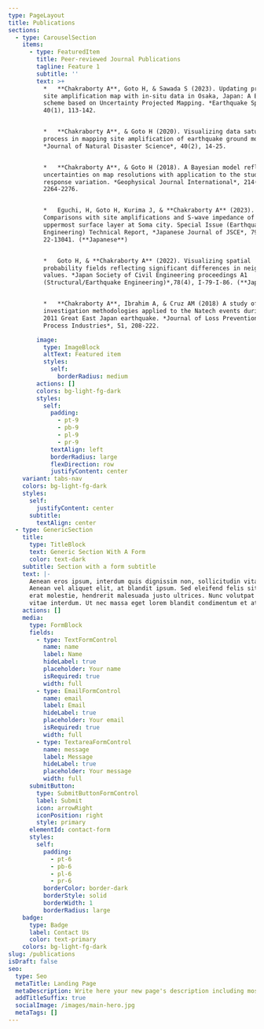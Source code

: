```yaml
---
type: PageLayout
title: Publications
sections:
  - type: CarouselSection
    items:
      - type: FeaturedItem
        title: Peer-reviewed Journal Publications
        tagline: Feature 1
        subtitle: ''
        text: >+
          *   **Chakraborty A**, Goto H, & Sawada S (2023). Updating proxy-based
          site amplification map with in-situ data in Osaka, Japan: A Bayesian
          scheme based on Uncertainty Projected Mapping. *Earthquake Spectra*,
          40(1), 113-142.


          *   **Chakraborty A**, & Goto H (2020). Visualizing data saturation
          process in mapping site amplification of earthquake ground motions.
          *Journal of Natural Disaster Science*, 40(2), 14-25.


          *   **Chakraborty A**, & Goto H (2018). A Bayesian model reflecting
          uncertainties on map resolutions with application to the study of site
          response variation. *Geophysical Journal International*, 214(3),
          2264-2276.


          *   Eguchi, H, Goto H, Kurima J, & **Chakraborty A** (2023).
          Comparisons with site amplifications and S-wave impedance of the
          uppermost surface layer at Soma city. Special Issue (Earthquake
          Engineering) Technical Report, *Japanese Journal of JSCE*, 79(13),
          22-13041. (**Japanese**)


          *   Goto H, & **Chakraborty A** (2022). Visualizing spatial
          probability fields reflecting significant differences in neighboring
          values. *Japan Society of Civil Engineering proceedings A1
          (Structural/Earthquake Engineering)*,78(4), I-79-I-86. (**Japanese**)


          *   **Chakraborty A**, Ibrahim A, & Cruz AM (2018) A study of accident
          investigation methodologies applied to the Natech events during the
          2011 Great East Japan earthquake. *Journal of Loss Prevention in
          Process Industries*, 51, 208-222.

        image:
          type: ImageBlock
          altText: Featured item
          styles:
            self:
              borderRadius: medium
        actions: []
        colors: bg-light-fg-dark
        styles:
          self:
            padding:
              - pt-9
              - pb-9
              - pl-9
              - pr-9
            textAlign: left
            borderRadius: large
            flexDirection: row
            justifyContent: center
    variant: tabs-nav
    colors: bg-light-fg-dark
    styles:
      self:
        justifyContent: center
      subtitle:
        textAlign: center
  - type: GenericSection
    title:
      type: TitleBlock
      text: Generic Section With A Form
      color: text-dark
    subtitle: Section with a form subtitle
    text: |-
      Aenean eros ipsum, interdum quis dignissim non, sollicitudin vitae nisl.
      Aenean vel aliquet elit, at blandit ipsum. Sed eleifend felis sit amet
      erat molestie, hendrerit malesuada justo ultrices. Nunc volutpat at erat
      vitae interdum. Ut nec massa eget lorem blandit condimentum et at risus.
    actions: []
    media:
      type: FormBlock
      fields:
        - type: TextFormControl
          name: name
          label: Name
          hideLabel: true
          placeholder: Your name
          isRequired: true
          width: full
        - type: EmailFormControl
          name: email
          label: Email
          hideLabel: true
          placeholder: Your email
          isRequired: true
          width: full
        - type: TextareaFormControl
          name: message
          label: Message
          hideLabel: true
          placeholder: Your message
          width: full
      submitButton:
        type: SubmitButtonFormControl
        label: Submit
        icon: arrowRight
        iconPosition: right
        style: primary
      elementId: contact-form
      styles:
        self:
          padding:
            - pt-6
            - pb-6
            - pl-6
            - pr-6
          borderColor: border-dark
          borderStyle: solid
          borderWidth: 1
          borderRadius: large
    badge:
      type: Badge
      label: Contact Us
      color: text-primary
    colors: bg-light-fg-dark
slug: /publications
isDraft: false
seo:
  type: Seo
  metaTitle: Landing Page
  metaDescription: Write here your new page's description including most relevant keywords.
  addTitleSuffix: true
  socialImage: /images/main-hero.jpg
  metaTags: []
---
```

